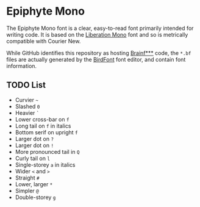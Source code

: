 # Epiphyte Mono

The Epiphyte Mono font is a clear, easy-to-read font primarily intended for
writing code.  It is based on the
[Liberation Mono](https://pagure.io/liberation-fonts) font and so is metrically
compatible with Courier New.

While GitHub identifies this repository as hosting
[Brainf***](https://esolangs.org/wiki/Brainfuck) code, the `*.bf` files are
actually generated by the [BirdFont](https://birdfont.org/) font editor, and
contain font information.

## TODO List

* Curvier `~`
* Slashed `0`
* Heavier `` ` ``
* Lower cross-bar on `f`
* Long tail on `f` in italics
* Bottom serif on upright `f`
* Larger dot on `?`
* Larger dot on `!`
* More pronounced tail in `Q`
* Curly tail on `l`
* Single-storey `a` in italics
* Wider `<` and `>`
* Straight `#`
* Lower, larger `*`
* Simpler `@`
* Double-storey `g`
